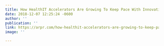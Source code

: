 ```yaml
---
title: How HealthIT Accelerators Are Growing To Keep Pace With Innovation (HW Mention)
date: 2018-12-07 12:25:24 -0600
author: ''
publication: ''
link: https://arpr.com/how-healthit-accelerators-are-growing-to-keep-pace-with-innovation/
image: ''

---
```

